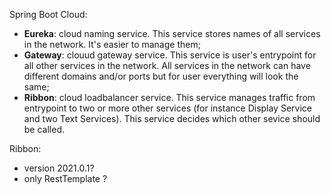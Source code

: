 Spring Boot Cloud:
- **Eureka**: cloud naming service. This service stores names of all services in the network. It's easier to manage them;
- **Gateway**: clouud gateway service. This service is user's entrypoint for all other services in the network. All services in the network can have different domains and/or ports but for user everything will look the same;
- **Ribbon**: cloud loadbalancer service. This service manages traffic from entrypoint to two or more other services (for instance Display Service and two Text Services). This service decides which other sevice should be called.

Ribbon:
- version 2021.0.1?
- only RestTemplate ?